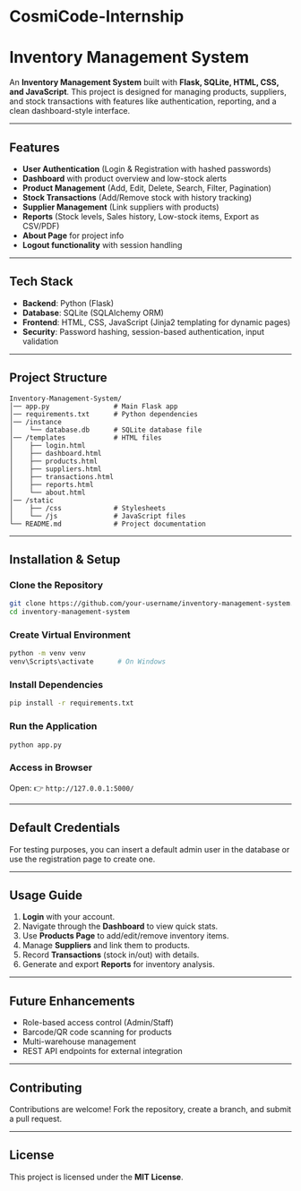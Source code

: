 # CosmiCode-Internship
# Inventory Management System

An **Inventory Management System** built with **Flask, SQLite, HTML, CSS, and JavaScript**.
This project is designed for managing products, suppliers, and stock transactions with features like authentication, reporting, and a clean dashboard-style interface.

---

##  Features

*  **User Authentication** (Login & Registration with hashed passwords)
*  **Dashboard** with product overview and low-stock alerts
*  **Product Management** (Add, Edit, Delete, Search, Filter, Pagination)
*  **Stock Transactions** (Add/Remove stock with history tracking)
*  **Supplier Management** (Link suppliers with products)
*  **Reports** (Stock levels, Sales history, Low-stock items, Export as CSV/PDF)
*  **About Page** for project info
*  **Logout functionality** with session handling

---

##  Tech Stack

* **Backend**: Python (Flask)
* **Database**: SQLite (SQLAlchemy ORM)
* **Frontend**: HTML, CSS, JavaScript (Jinja2 templating for dynamic pages)
* **Security**: Password hashing, session-based authentication, input validation

---

## Project Structure

```
Inventory-Management-System/
│── app.py                # Main Flask app
│── requirements.txt      # Python dependencies
│── /instance
│    └── database.db      # SQLite database file
│── /templates            # HTML files
│    ├── login.html
│    ├── dashboard.html
│    ├── products.html
│    ├── suppliers.html
│    ├── transactions.html
│    ├── reports.html
│    └── about.html
│── /static
│    ├── /css             # Stylesheets
│    └── /js              # JavaScript files
└── README.md             # Project documentation
```

---

##  Installation & Setup

###  Clone the Repository

```bash
git clone https://github.com/your-username/inventory-management-system.git
cd inventory-management-system
```

###  Create Virtual Environment

```bash
python -m venv venv
venv\Scripts\activate      # On Windows
```

###  Install Dependencies

```bash
pip install -r requirements.txt
```

###  Run the Application

```bash
python app.py
```

###  Access in Browser

Open:
👉 `http://127.0.0.1:5000/`

---

## Default Credentials

For testing purposes, you can insert a default admin user in the database or use the registration page to create one.

---

## Usage Guide

1. **Login** with your account.
2. Navigate through the **Dashboard** to view quick stats.
3. Use **Products Page** to add/edit/remove inventory items.
4. Manage **Suppliers** and link them to products.
5. Record **Transactions** (stock in/out) with details.
6. Generate and export **Reports** for inventory analysis.

---

## Future Enhancements

* Role-based access control (Admin/Staff)
* Barcode/QR code scanning for products
* Multi-warehouse management
* REST API endpoints for external integration

---

## Contributing

Contributions are welcome!
Fork the repository, create a branch, and submit a pull request.

---

## License

This project is licensed under the **MIT License**.
